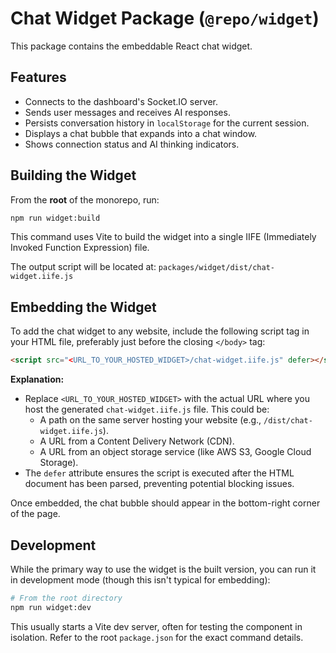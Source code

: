 # Chat Widget Package (`@repo/widget`)

This package contains the embeddable React chat widget.

## Features

- Connects to the dashboard's Socket.IO server.
- Sends user messages and receives AI responses.
- Persists conversation history in `localStorage` for the current session.
- Displays a chat bubble that expands into a chat window.
- Shows connection status and AI thinking indicators.

## Building the Widget

From the **root** of the monorepo, run:

```bash
npm run widget:build
```

This command uses Vite to build the widget into a single IIFE (Immediately Invoked Function Expression) file.

The output script will be located at:
`packages/widget/dist/chat-widget.iife.js`

## Embedding the Widget

To add the chat widget to any website, include the following script tag in your HTML file, preferably just before the closing `</body>` tag:

```html
<script src="<URL_TO_YOUR_HOSTED_WIDGET>/chat-widget.iife.js" defer></script>
```

**Explanation:**

- Replace `<URL_TO_YOUR_HOSTED_WIDGET>` with the actual URL where you host the generated `chat-widget.iife.js` file. This could be:
    - A path on the same server hosting your website (e.g., `/dist/chat-widget.iife.js`).
    - A URL from a Content Delivery Network (CDN).
    - A URL from an object storage service (like AWS S3, Google Cloud Storage).
- The `defer` attribute ensures the script is executed after the HTML document has been parsed, preventing potential blocking issues.

Once embedded, the chat bubble should appear in the bottom-right corner of the page.

## Development

While the primary way to use the widget is the built version, you can run it in development mode (though this isn't typical for embedding):

```bash
# From the root directory
npm run widget:dev
```

This usually starts a Vite dev server, often for testing the component in isolation. Refer to the root `package.json` for the exact command details. 